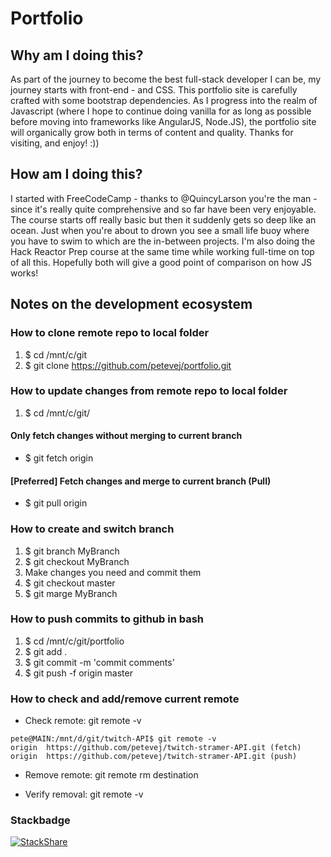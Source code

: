 # Portfolio

## Why am I doing this?
As part of the journey to become the best full-stack developer I can be, my journey starts with front-end - <html/> and CSS. This portfolio site is carefully crafted with some bootstrap dependencies. As I progress into the realm of Javascript (where I hope to continue doing vanilla for as long as possible before moving into frameworks like AngularJS, Node.JS), the portfolio site will organically grow both in terms of content and quality. Thanks for visiting, and enjoy! :))

## How am I doing this?
I started with FreeCodeCamp - thanks to @QuincyLarson you're the man - since it's really quite comprehensive and so far have been very enjoyable. The course starts off really basic but then it suddenly gets so deep like an ocean. Just when you're about to drown you see a small life buoy where you have to swim to which are the in-between projects. I'm also doing the Hack Reactor Prep course at the same time while working full-time on top of all this. Hopefully both will give a good point of comparison on how JS works!

## Notes on the development ecosystem

### How to clone remote repo to local folder
1. $ cd /mnt/c/git
2. $ git clone https://github.com/petevej/portfolio.git

### How to update changes from remote repo to local folder
1. $ cd /mnt/c/git/<repo-name>
#### Only fetch changes without merging to current branch

- $ git fetch origin
#### [Preferred] Fetch changes and merge to current branch (Pull)

- $ git pull origin

### How to create and switch branch
1. $ git branch MyBranch
2. $ git checkout MyBranch
3. Make changes you need and commit them
4. $ git checkout master
5. $ git marge MyBranch

### How to push commits to github in bash
1. $ cd /mnt/c/git/portfolio
2. $ git add .
3. $ git commit -m 'commit comments'
4. $ git push -f origin master

### How to check and add/remove current remote

- Check remote: git remote -v
```
pete@MAIN:/mnt/d/git/twitch-API$ git remote -v
origin  https://github.com/petevej/twitch-stramer-API.git (fetch)
origin  https://github.com/petevej/twitch-stramer-API.git (push)
```
- Remove remote: git remote rm destination

- Verify removal: git remote -v

### Stackbadge
[![StackShare](https://img.shields.io/badge/tech-stack-0690fa.svg?style=flat)](https://stackshare.io/petevej/frontend)
